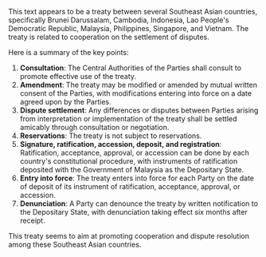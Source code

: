 This text appears to be a treaty between several Southeast Asian countries, specifically Brunei Darussalam, Cambodia, Indonesia, Lao People's Democratic Republic, Malaysia, Philippines, Singapore, and Vietnam. The treaty is related to cooperation on the settlement of disputes.

Here is a summary of the key points:

1. **Consultation**: The Central Authorities of the Parties shall consult to promote effective use of the treaty.
2. **Amendment**: The treaty may be modified or amended by mutual written consent of the Parties, with modifications entering into force on a date agreed upon by the Parties.
3. **Dispute settlement**: Any differences or disputes between Parties arising from interpretation or implementation of the treaty shall be settled amicably through consultation or negotiation.
4. **Reservations**: The treaty is not subject to reservations.
5. **Signature, ratification, accession, deposit, and registration**: Ratification, acceptance, approval, or accession can be done by each country's constitutional procedure, with instruments of ratification deposited with the Government of Malaysia as the Depositary State.
6. **Entry into force**: The treaty enters into force for each Party on the date of deposit of its instrument of ratification, acceptance, approval, or accession.
7. **Denunciation**: A Party can denounce the treaty by written notification to the Depositary State, with denunciation taking effect six months after receipt.

This treaty seems to aim at promoting cooperation and dispute resolution among these Southeast Asian countries.